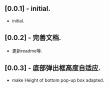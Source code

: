 ## [0.0.1] - initial.

* initial.

## [0.0.2] - 完善文档.

* 更新readme等.

## [0.0.3] - 底部弹出框高度自适应.

* make Height of bottom pop-up box adapted.